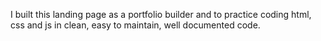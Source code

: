 I built this landing page as a portfolio builder and to practice coding html, css and js in clean, easy to maintain, well documented code.
